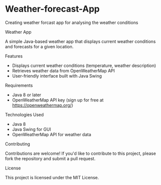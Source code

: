 # Weather-forecast-App
Creating weather forcast app for analysing the weather conditions 

Weather App

A simple Java-based weather app that displays current weather conditions and forecasts for a given location.

Features

- Displays current weather conditions (temperature, weather description)
- Retrieves weather data from OpenWeatherMap API
- User-friendly interface built with Java Swing

Requirements

- Java 8 or later
- OpenWeatherMap API key (sign up for free at https://openweathermap.org/)


Technologies Used

- Java 8
- Java Swing for GUI
- OpenWeatherMap API for weather data

Contributing

Contributions are welcome! If you'd like to contribute to this project, please fork the repository and submit a pull request.

License

This project is licensed under the MIT License.

